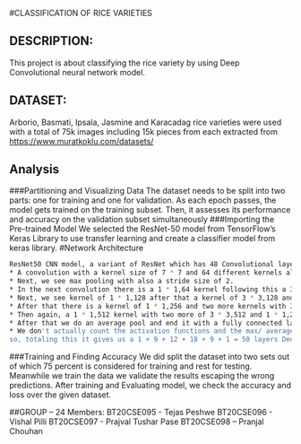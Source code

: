 #CLASSIFICATION OF RICE VARIETIES

## DESCRIPTION:
This project is about classifying the rice variety by using Deep Convolutional neural network model.
## DATASET:
Arborio, Basmati, Ipsala, Jasmine and Karacadag rice varieties were used with a total of 75k images including 15k pieces from each extracted from https://www.muratkoklu.com/datasets/ 
## Analysis
###Partitioning and Visualizing Data
The dataset needs to be split into two parts: one for training and one for validation. As each epoch passes, the model gets trained on the training subset. Then, it assesses its performance and accuracy on the validation subset simultaneously
###Importing the Pre-trained Model
We selected the ResNet-50 model from TensorFlow’s Keras Library to use transfer learning and create a classifier model from keras library.
#Network Architecture 
```bash
ResNet50 CNN model, a variant of ResNet which has 48 Convolutional layers along with 1 MaxPool and 1 Average Pool layer.
* A convolution with a kernel size of 7 * 7 and 64 different kernels all with a stride of size 2 giving us 1 layer.
* Next, we see max pooling with also a stride size of 2.
* In the next convolution there is a 1 * 1,64 kernel following this a 3 * 3,64 kernel and at last a 1 * 1,256 kernel, these three layers are     repeated in total 3 time so giving us 9 layers in this step.
* Next, we see kernel of 1 * 1,128 after that a kernel of 3 * 3,128 and at last a kernel of 1 * 1,512 this step was repeated 4 time so giving     us 12 layers in this step.
* After that there is a kernel of 1 * 1,256 and two more kernels with 3 * 3,256 and 1 * 1,1024 and this is repeated 6 time giving us a total of 18 layers.
* Then again, a 1 * 1,512 kernel with two more of 3 * 3,512 and 1 * 1,2048 and this was repeated 3 times giving us a total of 9 layers.
* After that we do an average pool and end it with a fully connected layer containing 1000 nodes and at the end a SoftMax function so this       gives us 1 layer.
* We don't actually count the activation functions and the max/ average pooling layers.
so, totaling this it gives us a 1 + 9 + 12 + 18 + 9 + 1 = 50 layers Deep Convolutional network.
```
###Training and Finding Accuracy
We did split the dataset into two sets out of which 75 percent is considered for training and rest for testing. Meanwhile we train the data we validate the results escaping the wrong predictions. After training and Evaluating model, we check the accuracy and loss over the given dataset.


 ##GROUP – 24 Members:
 BT20CSE095 - Tejas Peshwe
 BT20CSE096 - Vishal Pilli
 BT20CSE097 - Prajval Tushar Pase
 BT20CSE098 – Pranjal Chouhan

